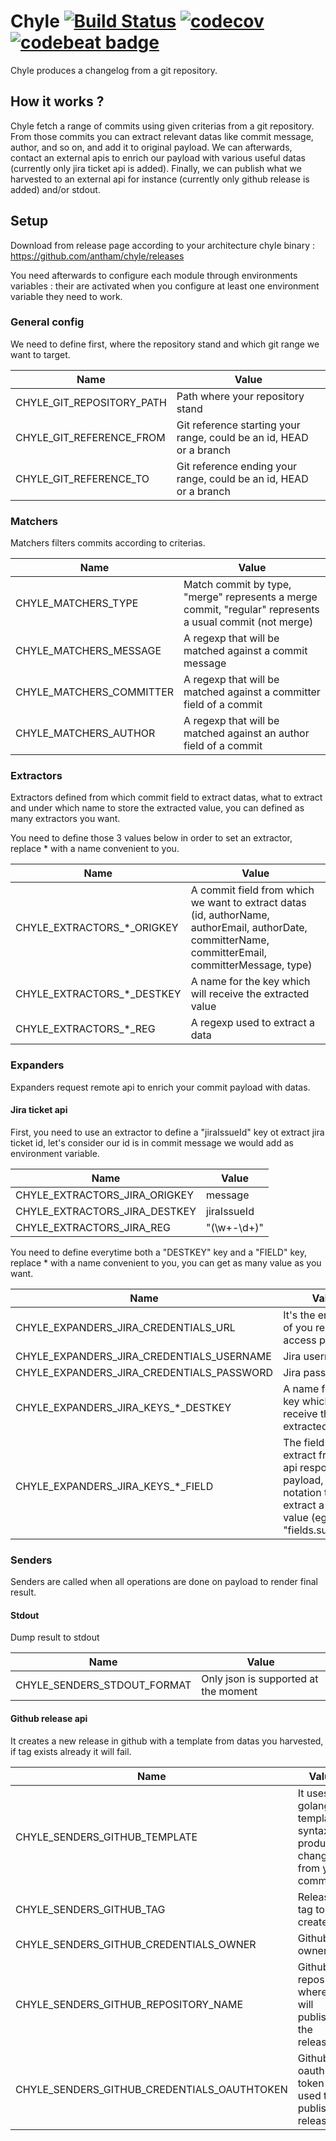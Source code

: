 Chyle [![Build Status](https://travis-ci.org/antham/chyle.svg?branch=master)](https://travis-ci.org/antham/chyle) [![codecov](https://codecov.io/gh/antham/chyle/branch/master/graph/badge.svg)](https://codecov.io/gh/antham/chyle) [![codebeat badge](https://codebeat.co/badges/1fd5d776-6145-4a3f-9705-731d14e7283e)](https://codebeat.co/projects/github-com-antham-chyle)
=====

Chyle produces a changelog from a git repository.


## How it works ?

Chyle fetch a range of commits using given criterias from a git repository. From those commits you can extract relevant datas like commit message, author, and so on, and add it to original payload. We can afterwards, contact an external apis to enrich our payload with various useful datas (currently only jira ticket api is added). Finally, we can publish what we harvested to an external api for instance (currently only github release is added) and/or stdout.

## Setup

Download from release page according to your architecture chyle binary : https://github.com/antham/chyle/releases

You need afterwards to configure each module through environments variables : their are activated when you configure at least one environment variable they need to work.

### General config

We need to define first, where the repository stand and which git range we want to target.

Name | Value
------------ | -------------
CHYLE_GIT_REPOSITORY_PATH | Path where your repository stand
CHYLE_GIT_REFERENCE_FROM | Git reference starting your range, could be an id, HEAD or a branch
CHYLE_GIT_REFERENCE_TO | Git reference ending your range, could be an id, HEAD or a branch

### Matchers

Matchers filters commits according to criterias.

Name | Value
------------ | -------------
CHYLE_MATCHERS_TYPE | Match commit by type, "merge" represents a merge commit, "regular" represents a usual commit (not merge)
CHYLE_MATCHERS_MESSAGE | A regexp that will be matched against a commit message
CHYLE_MATCHERS_COMMITTER | A regexp that will be matched against a committer field of a commit
CHYLE_MATCHERS_AUTHOR | A regexp that will be matched against an author field of a commit

### Extractors

Extractors defined from which commit field to extract datas, what to extract and under which name to store the extracted value, you can defined as many extractors you want.

You need to define those 3 values below in order to set an extractor, replace * with a name convenient to you.

Name | Value
------------ | -------------
CHYLE_EXTRACTORS_*_ORIGKEY | A commit field from which we want to extract datas (id, authorName, authorEmail, authorDate, committerName, committerEmail, committerMessage, type)
CHYLE_EXTRACTORS_*_DESTKEY | A name for the key which will receive the extracted value
CHYLE_EXTRACTORS_*_REG | A regexp used to extract a data

### Expanders

Expanders request remote api to enrich your commit payload with datas.

#### Jira ticket api

First, you need to use an extractor to define a "jiraIssueId" key ot extract jira ticket id, let's consider our id is in commit message we would add as environment variable.

Name | Value
------------ | -------------
CHYLE_EXTRACTORS_JIRA_ORIGKEY | message
CHYLE_EXTRACTORS_JIRA_DESTKEY | jiraIssueId
CHYLE_EXTRACTORS_JIRA_REG | "(\w+-\d+)"

You need to define everytime both a "DESTKEY" key and a "FIELD" key, replace * with a name convenient to you, you can get as many value as you want.

Name | Value
------------ | -------------
CHYLE_EXPANDERS_JIRA_CREDENTIALS_URL | It's the endpoint of you remote jira access point
CHYLE_EXPANDERS_JIRA_CREDENTIALS_USERNAME | Jira username
CHYLE_EXPANDERS_JIRA_CREDENTIALS_PASSWORD | Jira password
CHYLE_EXPANDERS_JIRA_KEYS_*_DESTKEY | A name for the key which will receive the extracted value
CHYLE_EXPANDERS_JIRA_KEYS_*_FIELD | The field to extract from jira api response payload, use dot notation to extract a deep value (eg: "fields.summary")

### Senders

Senders are called when all operations are done on payload to render final result.

#### Stdout

Dump result to stdout

Name | Value
------------ | -------------
CHYLE_SENDERS_STDOUT_FORMAT | Only json is supported at the moment

#### Github release api

It creates a new release in github with a template from datas you harvested, if tag exists already it will fail.

Name | Value
------------ | -------------
CHYLE_SENDERS_GITHUB_TEMPLATE | It uses golang template syntax to produce a changelog from you commits
CHYLE_SENDERS_GITHUB_TAG | Release tag to create
CHYLE_SENDERS_GITHUB_CREDENTIALS_OWNER | Github owner
CHYLE_SENDERS_GITHUB_REPOSITORY_NAME | Github repository where we will publish the release
CHYLE_SENDERS_GITHUB_CREDENTIALS_OAUTHTOKEN | Github oauth token used to publish a release
